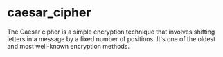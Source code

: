 # caesar_cipher
The Caesar cipher is a simple encryption technique that involves shifting letters in a message by a fixed number of positions. It's one of the oldest and most well-known encryption methods. 

